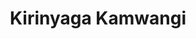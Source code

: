 ---
origin: kenya
title: Kirinyaga Kamwangi
price: $22.50
image_src: assets/
image_alt: coffee bag of kirinyaga kamwangi
---